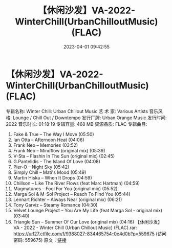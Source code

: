 ﻿---
title: 【休闲沙发】VA-2022-WinterChill(UrbanChilloutMusic)(FLAC)
date: 2023-04-01 09:42:55
categories: WAV车载音乐、镜像
tags: 华语中文
---
# 【休闲沙发】VA-2022-WinterChill(UrbanChilloutMusic)(FLAC)

专辑名称: Winter Chill: Urban Chillout
Music
艺 术 家: Various Artists
音乐风格: Lounge / Chill Out / Downtempo
发行厂牌: Urban Orange Music
发行时间: 2022
音乐时长: 01:18:19
专辑容量: 468 MB
资源品质: FLAC
专辑曲目:
01. Fake & True – The Way I Move (05:50)
02. Ian Otta – Afternoon Heat (04:06)
03. Frank Neo – Memories (03:52)
04. Frank Neo – Mindflow (original mix) (05:39)
05. V-Sta – Flashin In The Sun (original mix) (02:45)
06. G.Pantelidis – The Island Of Love (04:08)
07. Pier-O – Night Sky (05:42)
08. Simply Chill – Mati's Mood (05:49)
09. Martin Hiska – When It Drops (04:59)
10. Chillson – Like The River Flows (feat Marc Hartman)
(04:59)
11. Magmatunes – Fool For You (original mix) (05:52)
12. Marga Sol & M-Sol Project – Reach To Find You
(05:44)
13. Lennart Richter – Always Near (original mix) (06:21)
14. Tony Garviz – Steamy Romance (04:30)
15. Velvet Lounge Project – You Are My Life (feat Marga Sol -
original mix) (03:40)
16. Triangle Sun – Summer Of Our Love (original mix) (04:16)
【休闲沙发】VA - 2022 - Winter Chill (Urban Chillout Music)
(FLAC).rar: https://url27.ctfile.com/f/9388027-834465754-0e4d0b?p=559675
(访问密码: 559675)
原文：[链接](https://blog.sina.com.cn/s/blog_1647c7e760103118r.html)